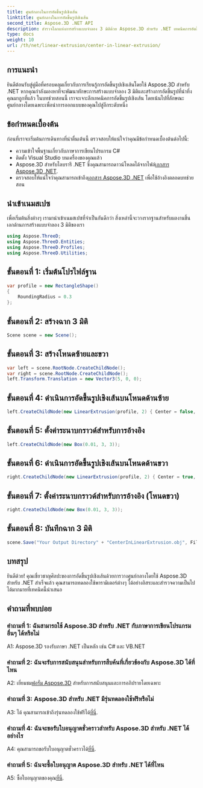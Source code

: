 ```yaml
---
title: ศูนย์กลางในการอัดขึ้นรูปเชิงเส้น
linktitle: ศูนย์กลางในการอัดขึ้นรูปเชิงเส้น
second_title: Aspose.3D .NET API
description: สำรวจโลกแห่งการสร้างแบบจำลอง 3 มิติด้วย Aspose.3D สำหรับ .NET เทคนิคการอัดขึ้นรูปเชิงเส้นตรงกลาง สร้างการออกแบบที่น่าทึ่ง และปลดปล่อยความคิดสร้างสรรค์ของคุณ
type: docs
weight: 10
url: /th/net/linear-extrusion/center-in-linear-extrusion/
---
```

## การแนะนำ

ยินดีต้อนรับสู่คู่มือที่ครอบคลุมเกี่ยวกับการเรียนรู้การอัดขึ้นรูปเชิงเส้นโดยใช้ Aspose.3D สำหรับ .NET หากคุณกำลังมองหาที่จะพัฒนาทักษะการสร้างแบบจำลอง 3 มิติและสร้างการอัดขึ้นรูปที่น่าทึ่ง คุณมาถูกที่แล้ว ในบทช่วยสอนนี้ เราจะเจาะลึกเทคนิคการอัดขึ้นรูปเชิงเส้น โดยเน้นไปที่ลักษณะศูนย์กลางโดยเฉพาะเพื่อนำการออกแบบของคุณไปสู่อีกระดับหนึ่ง

## ข้อกำหนดเบื้องต้น

ก่อนที่เราจะเริ่มต้นการเดินทางที่น่าตื่นเต้นนี้ ตรวจสอบให้แน่ใจว่าคุณมีข้อกำหนดเบื้องต้นต่อไปนี้:

- ความเข้าใจพื้นฐานเกี่ยวกับภาษาการเขียนโปรแกรม C#
- ติดตั้ง Visual Studio บนเครื่องของคุณแล้ว
-  Aspose.3D สำหรับไลบรารี .NET ซึ่งคุณสามารถดาวน์โหลดได้จากไฟล์[เอกสาร Aspose.3D .NET](https://reference.aspose.com/3d/net/).
-  ตรวจสอบให้แน่ใจว่าคุณสามารถเข้าถึง[เอกสาร Aspose.3D .NET](https://reference.aspose.com/3d/net/) เพื่อใช้อ้างอิงตลอดบทช่วยสอน

## นำเข้าเนมสเปซ

เพื่อเริ่มต้นสิ่งต่างๆ เรามานำเข้าเนมสเปซที่จำเป็นกันดีกว่า สิ่งเหล่านี้จะวางรากฐานสำหรับผลงานชิ้นเอกด้านการสร้างแบบจำลอง 3 มิติของเรา

```csharp
using Aspose.ThreeD;
using Aspose.ThreeD.Entities;
using Aspose.ThreeD.Profiles;
using Aspose.ThreeD.Utilities;
```

## ขั้นตอนที่ 1: เริ่มต้นโปรไฟล์ฐาน

```csharp
var profile = new RectangleShape()
{
    RoundingRadius = 0.3
};
```

## ขั้นตอนที่ 2: สร้างฉาก 3 มิติ

```csharp
Scene scene = new Scene();
```

## ขั้นตอนที่ 3: สร้างโหนดซ้ายและขวา

```csharp
var left = scene.RootNode.CreateChildNode();
var right = scene.RootNode.CreateChildNode();
left.Transform.Translation = new Vector3(5, 0, 0);
```

## ขั้นตอนที่ 4: ดำเนินการอัดขึ้นรูปเชิงเส้นบนโหนดด้านซ้าย

```csharp
left.CreateChildNode(new LinearExtrusion(profile, 2) { Center = false, Slices = 3 });
```

## ขั้นตอนที่ 5: ตั้งค่าระนาบกราวด์สำหรับการอ้างอิง

```csharp
left.CreateChildNode(new Box(0.01, 3, 3));
```

## ขั้นตอนที่ 6: ดำเนินการอัดขึ้นรูปเชิงเส้นบนโหนดด้านขวา

```csharp
right.CreateChildNode(new LinearExtrusion(profile, 2) { Center = true, Slices = 3 });
```

## ขั้นตอนที่ 7: ตั้งค่าระนาบกราวด์สำหรับการอ้างอิง (โหนดขวา)

```csharp
right.CreateChildNode(new Box(0.01, 3, 3));
```

## ขั้นตอนที่ 8: บันทึกฉาก 3 มิติ

```csharp
scene.Save("Your Output Directory" + "CenterInLinearExtrusion.obj", FileFormat.WavefrontOBJ);
```

## บทสรุป

ยินดีด้วย! คุณเชี่ยวชาญศิลปะของการอัดขึ้นรูปเชิงเส้นด้วยการวางศูนย์กลางโดยใช้ Aspose.3D สำหรับ .NET สำเร็จแล้ว คุณสามารถทดลองใช้พารามิเตอร์ต่างๆ ได้อย่างอิสระและสำรวจความเป็นไปได้มากมายที่เทคนิคนี้นำเสนอ

## คำถามที่พบบ่อย

### คำถามที่ 1: ฉันสามารถใช้ Aspose.3D สำหรับ .NET กับภาษาการเขียนโปรแกรมอื่นๆ ได้หรือไม่

A1: Aspose.3D รองรับภาษา .NET เป็นหลัก เช่น C# และ VB.NET

### คำถามที่ 2: ฉันจะรับการสนับสนุนสำหรับการสืบค้นที่เกี่ยวข้องกับ Aspose.3D ได้ที่ไหน

 A2: เยี่ยมชม[ฟอรั่ม Aspose.3D](https://forum.aspose.com/c/3d/18) สำหรับการสนับสนุนและการอภิปรายโดยเฉพาะ

### คำถามที่ 3: Aspose.3D สำหรับ .NET มีรุ่นทดลองใช้ฟรีหรือไม่

 A3: ได้ คุณสามารถเข้าถึงรุ่นทดลองใช้ฟรีได้[ที่นี่](https://releases.aspose.com/).

### คำถามที่ 4: ฉันจะขอรับใบอนุญาตชั่วคราวสำหรับ Aspose.3D สำหรับ .NET ได้อย่างไร

 A4: คุณสามารถขอรับใบอนุญาตชั่วคราวได้[ที่นี่](https://purchase.aspose.com/temporary-license/).

### คำถามที่ 5: ฉันจะซื้อใบอนุญาต Aspose.3D สำหรับ .NET ได้ที่ไหน

 A5: ซื้อใบอนุญาตของคุณ[ที่นี่](https://purchase.aspose.com/buy).
